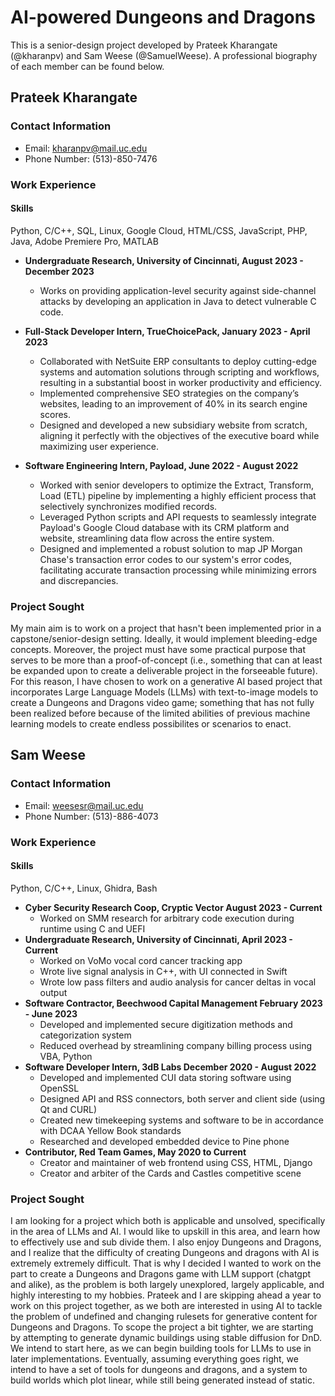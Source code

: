 # AI-powered Dungeons and Dragons

This is a senior-design project developed by Prateek Kharangate (@kharanpv) and Sam Weese (@SamuelWeese). A professional biography of each member can be found below.

## Prateek Kharangate
### Contact Information

- Email: kharanpv@mail.uc.edu
- Phone Number: (513)-850-7476

### Work Experience

#### Skills
Python, C/C++, SQL, Linux, Google Cloud, HTML/CSS, JavaScript, PHP, Java, Adobe Premiere Pro, MATLAB

- **Undergraduate Research, University of Cincinnati, August 2023 - December 2023**
  - Works on providing application-level security against side-channel attacks by developing an application in Java to detect vulnerable C code.

- **Full-Stack Developer Intern, TrueChoicePack, January 2023 - April 2023**
  - Collaborated with NetSuite ERP consultants to deploy cutting-edge systems and automation solutions through
    scripting and workflows, resulting in a substantial boost in worker productivity and efficiency.
  - Implemented comprehensive SEO strategies on the company’s websites, leading to an improvement of 40% in its
    search engine scores.
  - Designed and developed a new subsidiary website from scratch, aligning it perfectly with the objectives of the
    executive board while maximizing user experience.

- **Software Engineering Intern, Payload, June 2022 - August 2022**
  - Worked with senior developers to optimize the Extract, Transform, Load (ETL) pipeline by implementing a highly
  efficient process that selectively synchronizes modified records.
  - Leveraged Python scripts and API requests to seamlessly integrate Payload's Google Cloud database with its CRM
  platform and website, streamlining data flow across the entire system.
  - Designed and implemented a robust solution to map JP Morgan Chase's transaction error codes to our system's error
  codes, facilitating accurate transaction processing while minimizing errors and discrepancies.

### Project Sought
My main aim is to work on a project that hasn't been implemented prior in a capstone/senior-design setting. Ideally, it would implement bleeding-edge concepts. Moreover, the project must have some practical purpose that serves to be more than a proof-of-concept (i.e., something that can at least be expanded upon to create a deliverable project in the forseeable future). For this reason, I have chosen to work on a generative AI based project that incorporates Large Language Models (LLMs) with text-to-image models to create a Dungeons and Dragons video game; something that has not fully been realized before because of the limited abilities of previous machine learning models to create endless possibilites or scenarios to enact.

## Sam Weese
### Contact Information

- Email: weesesr@mail.uc.edu
- Phone Number: (513)-886-4073

### Work Experience

#### Skills
Python, C/C++, Linux, Ghidra, Bash
- **Cyber Security Research Coop, Cryptic Vector August 2023 - Current**
  - Worked on SMM research for arbitrary code execution during runtime using C and UEFI
- **Undergraduate Research, University of Cincinnati, April 2023 - Current**
  - Worked on VoMo vocal cord cancer tracking app
  - Wrote live signal analysis in C++, with UI connected in Swift
  - Wrote low pass filters and audio analysis for cancer deltas in vocal output
- **Software Contractor, Beechwood Capital Management February 2023 - June 2023**
  - Developed and implemented secure digitization methods and categorization system
  - Reduced overhead by streamlining company billing process using VBA, Python
- **Software Developer Intern, 3dB Labs December 2020 - August 2022**
  - Developed and implemented  CUI data storing software using OpenSSL
  - Designed API and RSS connectors, both server and client side (using Qt and CURL)
  - Created new timekeeping systems and software to be in accordance with DCAA Yellow Book standards
  - Researched and developed embedded device to Pine phone
- **Contributor, Red Team Games, May 2020 to Current**
  - Creator and maintainer of web frontend using CSS, HTML, Django
  - Creator and arbiter of the Cards and Castles competitive scene

### Project Sought
  I am looking for a project which both is applicable and unsolved, specifically in the area of LLMs and AI. I would like to upskill in this area, and learn how to effectively use and sub divide them. I also enjoy Dungeons and Dragons, and I realize that the difficulty of creating Dungeons and dragons with AI is extremely extremely difficult. That is why I decided I wanted to work on the part to create a Dungeons and Dragons game with LLM support (chatgpt and alike), as the problem is both largely unexplored, largely applicable, and highly interesting to my hobbies. Prateek and I are skipping ahead a year to work on this project together, as we both are interested in using AI to tackle the problem of undefined and changing rulesets for generative content for Dungeons and Dragons. To scope the project a bit tighter, we are starting by attempting to generate dynamic buildings using stable diffusion for DnD. We intend to start here, as we can begin building tools for LLMs to use in later implementations. Eventually, assuming everything goes right, we intend to have a set of tools for dungeons and dragons, and a system to build worlds which plot linear, while still being generated instead of static.
